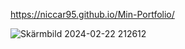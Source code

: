 https://niccar95.github.io/Min-Portfolio/

![Skärmbild 2024-02-22 212612](https://github.com/Niccar95/Min-Portfolio/assets/144212364/bd80fd5c-3832-4b88-89d5-b2add061a77d)
